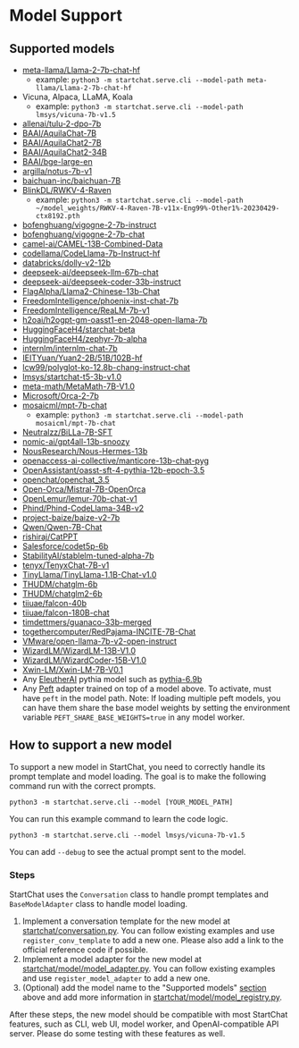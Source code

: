 # Model Support

## Supported models

- [meta-llama/Llama-2-7b-chat-hf](https://huggingface.co/meta-llama/Llama-2-7b-chat-hf)
  - example: `python3 -m startchat.serve.cli --model-path meta-llama/Llama-2-7b-chat-hf`
- Vicuna, Alpaca, LLaMA, Koala
  - example: `python3 -m startchat.serve.cli --model-path lmsys/vicuna-7b-v1.5`
- [allenai/tulu-2-dpo-7b](https://huggingface.co/allenai/tulu-2-dpo-7b)
- [BAAI/AquilaChat-7B](https://huggingface.co/BAAI/AquilaChat-7B)
- [BAAI/AquilaChat2-7B](https://huggingface.co/BAAI/AquilaChat2-7B)
- [BAAI/AquilaChat2-34B](https://huggingface.co/BAAI/AquilaChat2-34B)
- [BAAI/bge-large-en](https://huggingface.co/BAAI/bge-large-en#using-huggingface-transformers)
- [argilla/notus-7b-v1](https://huggingface.co/argilla/notus-7b-v1)
- [baichuan-inc/baichuan-7B](https://huggingface.co/baichuan-inc/baichuan-7B)
- [BlinkDL/RWKV-4-Raven](https://huggingface.co/BlinkDL/rwkv-4-raven)
  - example: `python3 -m startchat.serve.cli --model-path ~/model_weights/RWKV-4-Raven-7B-v11x-Eng99%-Other1%-20230429-ctx8192.pth`
- [bofenghuang/vigogne-2-7b-instruct](https://huggingface.co/bofenghuang/vigogne-2-7b-instruct)
- [bofenghuang/vigogne-2-7b-chat](https://huggingface.co/bofenghuang/vigogne-2-7b-chat)
- [camel-ai/CAMEL-13B-Combined-Data](https://huggingface.co/camel-ai/CAMEL-13B-Combined-Data)
- [codellama/CodeLlama-7b-Instruct-hf](https://huggingface.co/codellama/CodeLlama-7b-Instruct-hf)
- [databricks/dolly-v2-12b](https://huggingface.co/databricks/dolly-v2-12b)
- [deepseek-ai/deepseek-llm-67b-chat](https://huggingface.co/deepseek-ai/deepseek-llm-67b-chat)
- [deepseek-ai/deepseek-coder-33b-instruct](https://huggingface.co/deepseek-ai/deepseek-coder-33b-instruct)
- [FlagAlpha/Llama2-Chinese-13b-Chat](https://huggingface.co/FlagAlpha/Llama2-Chinese-13b-Chat)
- [FreedomIntelligence/phoenix-inst-chat-7b](https://huggingface.co/FreedomIntelligence/phoenix-inst-chat-7b)
- [FreedomIntelligence/ReaLM-7b-v1](https://huggingface.co/FreedomIntelligence/Realm-7b)
- [h2oai/h2ogpt-gm-oasst1-en-2048-open-llama-7b](https://huggingface.co/h2oai/h2ogpt-gm-oasst1-en-2048-open-llama-7b)
- [HuggingFaceH4/starchat-beta](https://huggingface.co/HuggingFaceH4/starchat-beta)
- [HuggingFaceH4/zephyr-7b-alpha](https://huggingface.co/HuggingFaceH4/zephyr-7b-alpha)
- [internlm/internlm-chat-7b](https://huggingface.co/internlm/internlm-chat-7b)
- [IEITYuan/Yuan2-2B/51B/102B-hf](https://huggingface.co/IEITYuan)
- [lcw99/polyglot-ko-12.8b-chang-instruct-chat](https://huggingface.co/lcw99/polyglot-ko-12.8b-chang-instruct-chat)
- [lmsys/startchat-t5-3b-v1.0](https://huggingface.co/lmsys/startchat-t5)
- [meta-math/MetaMath-7B-V1.0](https://huggingface.co/meta-math/MetaMath-7B-V1.0)
- [Microsoft/Orca-2-7b](https://huggingface.co/microsoft/Orca-2-7b)
- [mosaicml/mpt-7b-chat](https://huggingface.co/mosaicml/mpt-7b-chat)
  - example: `python3 -m startchat.serve.cli --model-path mosaicml/mpt-7b-chat`
- [Neutralzz/BiLLa-7B-SFT](https://huggingface.co/Neutralzz/BiLLa-7B-SFT)
- [nomic-ai/gpt4all-13b-snoozy](https://huggingface.co/nomic-ai/gpt4all-13b-snoozy)
- [NousResearch/Nous-Hermes-13b](https://huggingface.co/NousResearch/Nous-Hermes-13b)
- [openaccess-ai-collective/manticore-13b-chat-pyg](https://huggingface.co/openaccess-ai-collective/manticore-13b-chat-pyg)
- [OpenAssistant/oasst-sft-4-pythia-12b-epoch-3.5](https://huggingface.co/OpenAssistant/oasst-sft-4-pythia-12b-epoch-3.5)
- [openchat/openchat_3.5](https://huggingface.co/openchat/openchat_3.5)
- [Open-Orca/Mistral-7B-OpenOrca](https://huggingface.co/Open-Orca/Mistral-7B-OpenOrca)
- [OpenLemur/lemur-70b-chat-v1](https://huggingface.co/OpenLemur/lemur-70b-chat-v1)
- [Phind/Phind-CodeLlama-34B-v2](https://huggingface.co/Phind/Phind-CodeLlama-34B-v2)
- [project-baize/baize-v2-7b](https://huggingface.co/project-baize/baize-v2-7b)
- [Qwen/Qwen-7B-Chat](https://huggingface.co/Qwen/Qwen-7B-Chat)
- [rishiraj/CatPPT](https://huggingface.co/rishiraj/CatPPT)
- [Salesforce/codet5p-6b](https://huggingface.co/Salesforce/codet5p-6b)
- [StabilityAI/stablelm-tuned-alpha-7b](https://huggingface.co/stabilityai/stablelm-tuned-alpha-7b)
- [tenyx/TenyxChat-7B-v1](https://huggingface.co/tenyx/TenyxChat-7B-v1)
- [TinyLlama/TinyLlama-1.1B-Chat-v1.0](https://huggingface.co/TinyLlama/TinyLlama-1.1B-Chat-v1.0)
- [THUDM/chatglm-6b](https://huggingface.co/THUDM/chatglm-6b)
- [THUDM/chatglm2-6b](https://huggingface.co/THUDM/chatglm2-6b)
- [tiiuae/falcon-40b](https://huggingface.co/tiiuae/falcon-40b)
- [tiiuae/falcon-180B-chat](https://huggingface.co/tiiuae/falcon-180B-chat)
- [timdettmers/guanaco-33b-merged](https://huggingface.co/timdettmers/guanaco-33b-merged)
- [togethercomputer/RedPajama-INCITE-7B-Chat](https://huggingface.co/togethercomputer/RedPajama-INCITE-7B-Chat)
- [VMware/open-llama-7b-v2-open-instruct](https://huggingface.co/VMware/open-llama-7b-v2-open-instruct)
- [WizardLM/WizardLM-13B-V1.0](https://huggingface.co/WizardLM/WizardLM-13B-V1.0)
- [WizardLM/WizardCoder-15B-V1.0](https://huggingface.co/WizardLM/WizardCoder-15B-V1.0)
- [Xwin-LM/Xwin-LM-7B-V0.1](https://huggingface.co/Xwin-LM/Xwin-LM-70B-V0.1)
- Any [EleutherAI](https://huggingface.co/EleutherAI) pythia model such as [pythia-6.9b](https://huggingface.co/EleutherAI/pythia-6.9b)
- Any [Peft](https://github.com/huggingface/peft) adapter trained on top of a
  model above.  To activate, must have `peft` in the model path.  Note: If
  loading multiple peft models, you can have them share the base model weights by
  setting the environment variable `PEFT_SHARE_BASE_WEIGHTS=true` in any model
  worker.

## How to support a new model

To support a new model in StartChat, you need to correctly handle its prompt template and model loading.
The goal is to make the following command run with the correct prompts.

```
python3 -m startchat.serve.cli --model [YOUR_MODEL_PATH]
```

You can run this example command to learn the code logic.

```
python3 -m startchat.serve.cli --model lmsys/vicuna-7b-v1.5
```

You can add `--debug` to see the actual prompt sent to the model.

### Steps

StartChat uses the `Conversation` class to handle prompt templates and `BaseModelAdapter` class to handle model loading.

1. Implement a conversation template for the new model at [startchat/conversation.py](https://github.com/khulnasoft-lab/StartChat/blob/main/startchat/conversation.py). You can follow existing examples and use `register_conv_template` to add a new one. Please also add a link to the official reference code if possible.
2. Implement a model adapter for the new model at [startchat/model/model_adapter.py](https://github.com/khulnasoft-lab/StartChat/blob/main/startchat/model/model_adapter.py). You can follow existing examples and use `register_model_adapter` to add a new one.
3. (Optional) add the model name to the "Supported models" [section](#supported-models) above and add more information in [startchat/model/model_registry.py](https://github.com/khulnasoft-lab/StartChat/blob/main/startchat/model/model_registry.py).

After these steps, the new model should be compatible with most StartChat features, such as CLI, web UI, model worker, and OpenAI-compatible API server. Please do some testing with these features as well.
